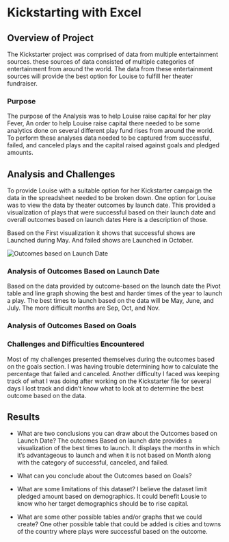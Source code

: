 # Kickstarting with Excel

## Overview of Project
 The Kickstarter project was comprised of data from multiple entertainment sources. these sources of data consisted of multiple categories of entertainment from around the world.  The data from these entertainment sources will provide the best option for Louise to fulfill her theater fundraiser.     

### Purpose
The purpose of the Analysis was to help Louise raise capital for her play Fever, An order to help Louise raise capital there needed to be some analytics done on several different play fund rises from around the world. To perform these analyses data needed to be captured from successful, failed, and canceled plays and the capital raised against goals and pledged amounts.  

## Analysis and Challenges
To provide Louise with a suitable option for her Kickstarter campaign the data in the spreadsheet needed to be broken down. One option for Louise was to view the data by theater outcomes by launch date. This provided a visualization of plays that were successful based on their launch date and overall outcomes based on launch dates Here is a description of those.


Based on the First visualization it shows that successful shows are Launched during  May. And failed shows are Launched in October. 

![Outcomes based on Launch Date](resources/)




### Analysis of Outcomes Based on Launch Date
Based on the data provided by outcome-based on the launch date the Pivot table and line graph showing the best and harder times of the year to launch a play. The best times to launch based on the data will be May, June, and July. The more difficult months are Sep, Oct, and Nov.

### Analysis of Outcomes Based on Goals


### Challenges and Difficulties Encountered
Most of my challenges presented themselves during the outcomes based on the goals section. I was having trouble determining how to calculate the percentage that failed and canceled. Another difficulty I faced was keeping track of what I was doing after working on the Kickstarter file for several days I lost track and didn’t know what to look at to determine the best outcome based on the data.



## Results

- What are two conclusions you can draw about the Outcomes based on Launch Date?
The outcomes Based on launch date provides a visualization of the best times to launch.
It displays the months in which it’s advantageous to launch and when it is not based on Month along with the category of successful, canceled, and failed.


- What can you conclude about the Outcomes based on Goals?

- What are some limitations of this dataset?
I believe the dataset limit pledged amount based on demographics.
It could benefit Lousie to know who her target demographics should be to rise capital.

- What are some other possible tables and/or graphs that we could create?
One other possible table that could be added is cities and towns of the country where plays were successful based on the outcome. 

